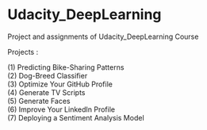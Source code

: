 # Udacity_DeepLearning

Project and assignments of Udacity_DeepLearning Course

Projects :<br/>

  (1) Predicting Bike-Sharing Patterns <br/>
  (2) Dog-Breed Classifier<br/>
  (3) Optimize Your GitHub Profile<br/>
  (4) Generate TV Scripts<br/>
  (5) Generate Faces<br/>
  (6) Improve Your LinkedIn Profile<br/>
  (7) Deploying a Sentiment Analysis Model<br/>
